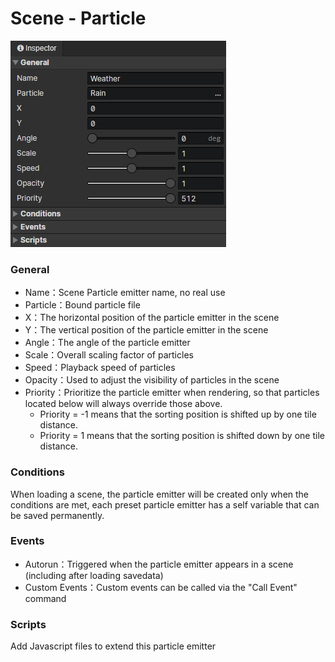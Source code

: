 # Scene - Particle

![](img/scene-particle-1.png)

### General

- Name：Scene Particle emitter name, no real use
- Particle：Bound particle file
- X：The horizontal position of the particle emitter in the scene
- Y：The vertical position of the particle emitter in the scene
- Angle：The angle of the particle emitter
- Scale：Overall scaling factor of particles
- Speed：Playback speed of particles
- Opacity：Used to adjust the visibility of particles in the scene
- Priority：Prioritize the particle emitter when rendering, so that particles located below will always override those above.
  - Priority = -1 means that the sorting position is shifted up by one tile distance.
  - Priority = 1 means that the sorting position is shifted down by one tile distance.

### Conditions

When loading a scene, the particle emitter will be created only when the conditions are met, each preset particle emitter has a self variable that can be saved permanently.

### Events

- Autorun：Triggered when the particle emitter appears in a scene (including after loading savedata)
- Custom Events：Custom events can be called via the "Call Event" command

### Scripts


Add Javascript files to extend this particle emitter